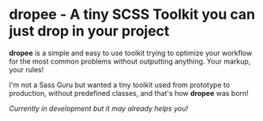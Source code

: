 dropee - A tiny SCSS Toolkit you can just drop in your project
===

**dropee** is a simple and easy to use toolkit trying to optimize your workflow for the most common problems without outputting anything. Your markup, your rules!

I'm not a Sass Guru but wanted a tiny toolkit used from prototype to production, without predefined classes, and that's how **dropee** was born!

*Currently in development but it may already helps you!*